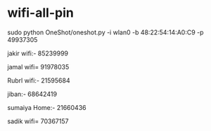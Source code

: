 # wifi-all-pin

 sudo python OneShot/oneshot.py -i wlan0 -b 48:22:54:14:A0:C9 -p 49937305

jakir wifi:- 85239999

jamal wifi= 91978035

Rubrl wifi:- 21595684

jiban:- 68642419

sumaiya Home:- 21660436

sadik wifi= 70367157
